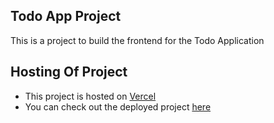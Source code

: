 ## Todo App Project
This is a project to build the frontend for the Todo Application

## Hosting Of Project
- This project is hosted on [Vercel](wwww.vercel.com)
- You can check out the deployed project [here](https://registration-login-page.vercel.app/)